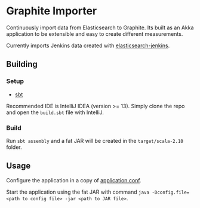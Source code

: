 Graphite Importer
=================

Continuously import data from Elasticsearch to Graphite.
Its built as an Akka application to be extensible and easy to create different measurements.

Currently imports Jenkins data created with [elasticsearch-jenkins](https://github.com/speedledger/elasticsearch-jenkins).

Building
--------

### Setup

* [sbt](http://www.scala-sbt.org/)

Recommended IDE is IntelliJ IDEA (version >= 13). Simply clone the repo and open the `build.sbt` file with IntelliJ.

### Build

Run `sbt assembly` and a fat JAR will be created in the `target/scala-2.10` folder.

Usage
-----

Configure the application in a copy of [application.conf](src/main/resources/application.conf).

Start the application using the fat JAR with command `java -Dconfig.file=<path to config file> -jar <path to JAR file>`.
